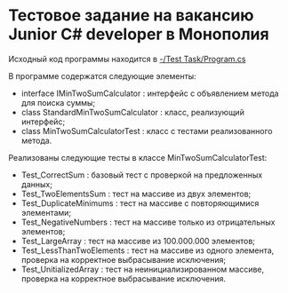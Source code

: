 # Тестовое задание на вакансию Junior C# developer в Монополия
Исходный код программы находится в [-/Test Task/Program.cs](https://github.com/punkmyduck/-/blob/main/Test%20Task/Program.cs)

В программе содержатся следующие элементы:
- interface IMinTwoSumCalculator : интерфейс с объявлением метода для поиска суммы;
- class StandardMinTwoSumCalculator : класс, реализующий интерфейс;
- class MinTwoSumCalculatorTest : класс с тестами реализованного метода.

Реализованы следующие тесты в классе MinTwoSumCalculatorTest:
- Test_CorrectSum : базовый тест с проверкой на предложенных данных;
- Test_TwoElementsSum : тест на массиве из двух элементов;
- Test_DuplicateMinimums : тест на массиве с повторяющимися элементами;
- Test_NegativeNumbers : тест на массиве только из отрицательных элементов;
- Test_LargeArray : тест на массиве из 100.000.000 элементов;
- Test_LessThanTwoElements : тест на массиве из одного элемента, проверка на корректное выбрасывание исключения;
- Test_UnitializedArray : тест на неинициализированном массиве, проверка на корректное выбрасывание исключения.
